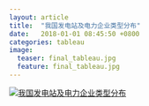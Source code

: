 ```yaml
---
layout: article
title:  "我国发电站及电力企业类型分布"
date:   2018-01-01 08:45:50 +0800
categories: tableau
image:
  teaser: final_tableau.jpg
  feature: final_tableau.jpg
---
```





<div class='tableauPlaceholder' id='viz1515274704529' style='position: relative'>
<noscript>
<a href='#'>
<img alt='我国发电站及电力企业类型分布 ' src='https:&#47;&#47;public.tableau.com&#47;static&#47;images&#47;_1&#47;_18210&#47;1_1&#47;1_rss.png' style='border: none' />
</a>
</noscript>
<object class='tableauViz'  style='display:none;'>
<param name='host_url' value='https%3A%2F%2Fpublic.tableau.com%2F' /> 
<param name='embed_code_version' value='3' />
<param name='site_root' value='' />
<param name='name' value='_18210&#47;1_1' />
<param name='tabs' value='no' />
<param name='toolbar' value='yes' />
<param name='static_image' value='https:&#47;&#47;public.tableau.com&#47;static&#47;images&#47;_1&#47;_18210&#47;1_1&#47;1.png' />
<param name='animate_transition' value='yes' />
<param name='display_static_image' value='yes' />
<param name='display_spinner' value='yes' />
<param name='display_overlay' value='yes' />
<param name='display_count' value='yes' />
</object>
</div>
<script type='text/javascript'>
var divElement = document.getElementById('viz1515274704529');
var vizElement = divElement.getElementsByTagName('object')[0];
vizElement.style.width='1169px';vizElement.style.height='854px';
var scriptElement = document.createElement('script');
scriptElement.src = 'https://public.tableau.com/javascripts/api/viz_v1.js';
vizElement.parentNode.insertBefore(scriptElement, vizElement);
</script>